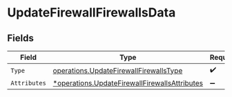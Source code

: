 # UpdateFirewallFirewallsData


## Fields

| Field                                                                                                         | Type                                                                                                          | Required                                                                                                      | Description                                                                                                   |
| ------------------------------------------------------------------------------------------------------------- | ------------------------------------------------------------------------------------------------------------- | ------------------------------------------------------------------------------------------------------------- | ------------------------------------------------------------------------------------------------------------- |
| `Type`                                                                                                        | [operations.UpdateFirewallFirewallsType](../../models/operations/updatefirewallfirewallstype.md)              | :heavy_check_mark:                                                                                            | N/A                                                                                                           |
| `Attributes`                                                                                                  | [*operations.UpdateFirewallFirewallsAttributes](../../models/operations/updatefirewallfirewallsattributes.md) | :heavy_minus_sign:                                                                                            | N/A                                                                                                           |